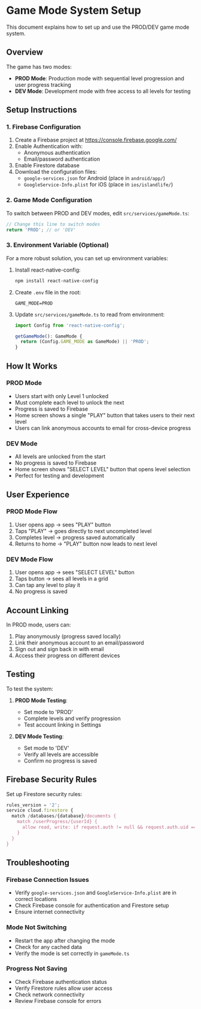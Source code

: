 # Game Mode System Setup

This document explains how to set up and use the PROD/DEV game mode system.

## Overview

The game has two modes:

- **PROD Mode**: Production mode with sequential level progression and user progress tracking
- **DEV Mode**: Development mode with free access to all levels for testing

## Setup Instructions

### 1. Firebase Configuration

1. Create a Firebase project at https://console.firebase.google.com/
2. Enable Authentication with:
   - Anonymous authentication
   - Email/password authentication
3. Enable Firestore database
4. Download the configuration files:
   - `google-services.json` for Android (place in `android/app/`)
   - `GoogleService-Info.plist` for iOS (place in `ios/islandlife/`)

### 2. Game Mode Configuration

To switch between PROD and DEV modes, edit `src/services/gameMode.ts`:

```typescript
// Change this line to switch modes
return 'PROD'; // or 'DEV'
```

### 3. Environment Variable (Optional)

For a more robust solution, you can set up environment variables:

1. Install react-native-config:

   ```bash
   npm install react-native-config
   ```

2. Create `.env` file in the root:

   ```
   GAME_MODE=PROD
   ```

3. Update `src/services/gameMode.ts` to read from environment:

   ```typescript
   import Config from 'react-native-config';

   getGameMode(): GameMode {
     return (Config.GAME_MODE as GameMode) || 'PROD';
   }
   ```

## How It Works

### PROD Mode

- Users start with only Level 1 unlocked
- Must complete each level to unlock the next
- Progress is saved to Firebase
- Home screen shows a single "PLAY" button that takes users to their next level
- Users can link anonymous accounts to email for cross-device progress

### DEV Mode

- All levels are unlocked from the start
- No progress is saved to Firebase
- Home screen shows "SELECT LEVEL" button that opens level selection
- Perfect for testing and development

## User Experience

### PROD Mode Flow

1. User opens app → sees "PLAY" button
2. Taps "PLAY" → goes directly to next uncompleted level
3. Completes level → progress saved automatically
4. Returns to home → "PLAY" button now leads to next level

### DEV Mode Flow

1. User opens app → sees "SELECT LEVEL" button
2. Taps button → sees all levels in a grid
3. Can tap any level to play it
4. No progress is saved

## Account Linking

In PROD mode, users can:

1. Play anonymously (progress saved locally)
2. Link their anonymous account to an email/password
3. Sign out and sign back in with email
4. Access their progress on different devices

## Testing

To test the system:

1. **PROD Mode Testing**:

   - Set mode to 'PROD'
   - Complete levels and verify progression
   - Test account linking in Settings

2. **DEV Mode Testing**:
   - Set mode to 'DEV'
   - Verify all levels are accessible
   - Confirm no progress is saved

## Firebase Security Rules

Set up Firestore security rules:

```javascript
rules_version = '2';
service cloud.firestore {
  match /databases/{database}/documents {
    match /userProgress/{userId} {
      allow read, write: if request.auth != null && request.auth.uid == userId;
    }
  }
}
```

## Troubleshooting

### Firebase Connection Issues

- Verify `google-services.json` and `GoogleService-Info.plist` are in correct locations
- Check Firebase console for authentication and Firestore setup
- Ensure internet connectivity

### Mode Not Switching

- Restart the app after changing the mode
- Check for any cached data
- Verify the mode is set correctly in `gameMode.ts`

### Progress Not Saving

- Check Firebase authentication status
- Verify Firestore rules allow user access
- Check network connectivity
- Review Firebase console for errors

